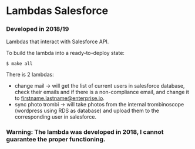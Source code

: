 # Lambdas Salesforce
### Developed in 2018/19

Lambdas that interact with Salesforce API.

To build the lambda into a ready-to-deploy state:
```
$ make all
```

There is 2 lambdas:
- change mail -> will get the list of current users in salesforce database, check their emails and if there is a non-compliance email, and change it to firstname.lastname@enterprise.io.
- sync photo trombi -> will take photos from the internal trombinoscope (wordpress using RDS as database) and upload them to the corresponding user in salesforce.

### Warning: The lambda was developed in 2018, I cannot guarantee the proper functioning.
